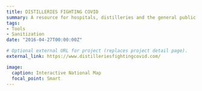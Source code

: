 ```yaml
---
title: DISTILLERIES FIGHTING COVID
summary: A resource for hospitals, distilleries and the general public regarding hand sanitizer production.
tags:
- Tools
- Sanitization
date: "2016-04-27T00:00:00Z"

# Optional external URL for project (replaces project detail page).
external_link: https://www.distilleriesfightingcovid.com/

image:
  caption: Interactive National Map
  focal_point: Smart
---
```

